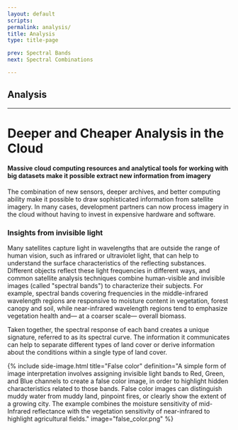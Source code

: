 ```yaml
---
layout: default
scripts:
permalink: analysis/
title: Analysis
type: title-page

prev: Spectral Bands
next: Spectral Combinations

---
```


## Analysis

---

# Deeper and Cheaper Analysis in the Cloud

#### Massive cloud computing resources and analytical tools for working with big datasets make it possible extract new information from imagery

The combination of new sensors, deeper archives, and better computing ability make it possible to draw sophisticated information from satellite imagery. In many cases, development partners can now process imagery in the cloud without having to invest in expensive hardware and software.

### Insights from invisible light

Many satellites capture light in wavelengths that are outside the range of human vision, such as infrared or ultraviolet light, that can help to understand the surface characteristics of the reflecting substances. Different objects reflect these light frequencies in different ways, and common satellite analysis techniques combine human-visible and invisible images (called "spectral bands") to characterize their subjects. For example, spectral bands covering frequencies in the middle-infrared wavelength regions are responsive to moisture content in vegetation, forest canopy and soil, while near-infrared wavelength regions tend to emphasize vegetation health and&#8212; at a coarser scale&#8212; overall biomass.

Taken together, the spectral response of each band creates a unique signature, referred to as its spectral curve. The information it communicates can help to separate different types of land cover or derive information about the conditions within a single type of land cover.

{% include side-image.html title="False color" definition="A simple form of image interpretation involves assigning invisible light bands to Red, Green, and Blue channels to create a false color image, in order to highlight hidden characteristics related to those bands. False color images can distinguish muddy water from muddy land, pinpoint fires, or clearly show the extent of a growing city. The example combines the moisture sensitivity of mid-Infrared reflectance with the vegetation sensitivity of near-infrared to highlight agricultural fields." image="false_color.png" %}
